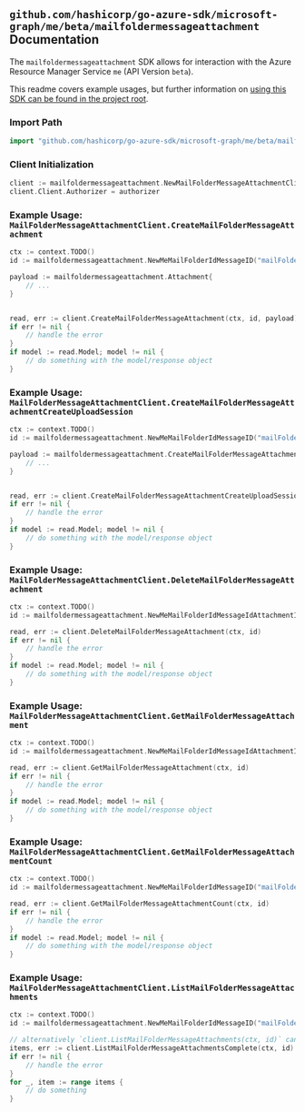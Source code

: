 
## `github.com/hashicorp/go-azure-sdk/microsoft-graph/me/beta/mailfoldermessageattachment` Documentation

The `mailfoldermessageattachment` SDK allows for interaction with the Azure Resource Manager Service `me` (API Version `beta`).

This readme covers example usages, but further information on [using this SDK can be found in the project root](https://github.com/hashicorp/go-azure-sdk/tree/main/docs).

### Import Path

```go
import "github.com/hashicorp/go-azure-sdk/microsoft-graph/me/beta/mailfoldermessageattachment"
```


### Client Initialization

```go
client := mailfoldermessageattachment.NewMailFolderMessageAttachmentClientWithBaseURI("https://management.azure.com")
client.Client.Authorizer = authorizer
```


### Example Usage: `MailFolderMessageAttachmentClient.CreateMailFolderMessageAttachment`

```go
ctx := context.TODO()
id := mailfoldermessageattachment.NewMeMailFolderIdMessageID("mailFolderIdValue", "messageIdValue")

payload := mailfoldermessageattachment.Attachment{
	// ...
}


read, err := client.CreateMailFolderMessageAttachment(ctx, id, payload)
if err != nil {
	// handle the error
}
if model := read.Model; model != nil {
	// do something with the model/response object
}
```


### Example Usage: `MailFolderMessageAttachmentClient.CreateMailFolderMessageAttachmentCreateUploadSession`

```go
ctx := context.TODO()
id := mailfoldermessageattachment.NewMeMailFolderIdMessageID("mailFolderIdValue", "messageIdValue")

payload := mailfoldermessageattachment.CreateMailFolderMessageAttachmentCreateUploadSessionRequest{
	// ...
}


read, err := client.CreateMailFolderMessageAttachmentCreateUploadSession(ctx, id, payload)
if err != nil {
	// handle the error
}
if model := read.Model; model != nil {
	// do something with the model/response object
}
```


### Example Usage: `MailFolderMessageAttachmentClient.DeleteMailFolderMessageAttachment`

```go
ctx := context.TODO()
id := mailfoldermessageattachment.NewMeMailFolderIdMessageIdAttachmentID("mailFolderIdValue", "messageIdValue", "attachmentIdValue")

read, err := client.DeleteMailFolderMessageAttachment(ctx, id)
if err != nil {
	// handle the error
}
if model := read.Model; model != nil {
	// do something with the model/response object
}
```


### Example Usage: `MailFolderMessageAttachmentClient.GetMailFolderMessageAttachment`

```go
ctx := context.TODO()
id := mailfoldermessageattachment.NewMeMailFolderIdMessageIdAttachmentID("mailFolderIdValue", "messageIdValue", "attachmentIdValue")

read, err := client.GetMailFolderMessageAttachment(ctx, id)
if err != nil {
	// handle the error
}
if model := read.Model; model != nil {
	// do something with the model/response object
}
```


### Example Usage: `MailFolderMessageAttachmentClient.GetMailFolderMessageAttachmentCount`

```go
ctx := context.TODO()
id := mailfoldermessageattachment.NewMeMailFolderIdMessageID("mailFolderIdValue", "messageIdValue")

read, err := client.GetMailFolderMessageAttachmentCount(ctx, id)
if err != nil {
	// handle the error
}
if model := read.Model; model != nil {
	// do something with the model/response object
}
```


### Example Usage: `MailFolderMessageAttachmentClient.ListMailFolderMessageAttachments`

```go
ctx := context.TODO()
id := mailfoldermessageattachment.NewMeMailFolderIdMessageID("mailFolderIdValue", "messageIdValue")

// alternatively `client.ListMailFolderMessageAttachments(ctx, id)` can be used to do batched pagination
items, err := client.ListMailFolderMessageAttachmentsComplete(ctx, id)
if err != nil {
	// handle the error
}
for _, item := range items {
	// do something
}
```
